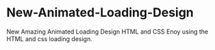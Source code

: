 # New-Animated-Loading-Design
New Amazing Animated Loading Design HTML and CSS
Enoy using the HTML and css loading design.
